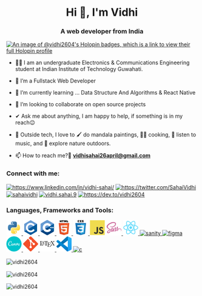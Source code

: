 <h1 align="center">Hi 👋, I'm Vidhi</h1>
<h3 align="center">A web developer from India</h3>

<!-- <p align="left"> <img src="https://komarev.com/ghpvc/?username=vidhi2604&label=Profile%20views&color=0e75b6&style=flat" alt="vidhi2604" /> </p> -->

 [![An image of @vidhi2604's Holopin badges, which is a link to view their full Holopin profile](https://holopin.me/vidhi2604)](https://holopin.io/@vidhi2604)

- 👩‍🎓 I am an undergraduate Electronics & Communications Engineering student at Indian Institute of Technology Guwahati.

- 👀 I’m a Fullstack Web Developer

- 🌱 I’m currently learning ...
   Data Structure And Algorithms & React Native

- 🤝 I’m looking to collaborate on open source projects

- ✔ Ask me about anything, I am happy to help, if something is in my reach😉

- 🍁 Outside tech, I love to 🖌️ do mandala paintings, 👩‍🍳 cooking, 🎵 listen to music, and 🌴 explore nature outdoors.


<!-- - 💭 SOMETIMES, I think it's THOUGHT which creates TIME! What do you think?👀 -->

- 📫 How to reach me?🤔 **vidhisahai26april@gmail.com**

<h3 align="left">Connect with me:</h3>
<p align="left">

<a href="https://www.linkedin.com/in/vidhi-sahai/" target="blank"><img align="center" src="https://raw.githubusercontent.com/rahuldkjain/github-profile-readme-generator/master/src/images/icons/Social/linked-in-alt.svg" alt="https://www.linkedin.com/in/vidhi-sahai/" height="30" width="40" /></a>
<a href="https://twitter.com/SahaiVidhi" target="blank"><img align="center" src="https://raw.githubusercontent.com/rahuldkjain/github-profile-readme-generator/master/src/images/icons/Social/twitter.svg" alt="https://twitter.com/SahaiVidhi" height="30" width="40" /></a>
<a href="https://instagram.com/sahaividhi" target="blank"><img align="center" src="https://raw.githubusercontent.com/rahuldkjain/github-profile-readme-generator/master/src/images/icons/Social/instagram.svg" alt="sahaividhi" height="30" width="40" /></a>
<a href="https://www.facebook.com/vidhi.sahai.9?mibextid=ZbWKwL" target="blank"><img align="center" src="https://raw.githubusercontent.com/rahuldkjain/github-profile-readme-generator/master/src/images/icons/Social/facebook.svg" alt="vidhi.sahai.9" height="30" width="40" /></a>
<a href="https://dev.to/vidhi2604" target="blank"><img align="center" src="https://img.shields.io/badge/DEV.TO-%230A0A0A.svg?&style=for-the-badge&logo=dev.to&logoColor=white" alt="https://dev.to/vidhi2604" height="30" width="40" /></a>

<!-- <a href="https://www.kaggle.com/vidhisahai" target="blank"><img align="center" src="https://raw.githubusercontent.com/rahuldkjain/github-profile-readme-generator/master/src/images/icons/Social/kaggle.svg" alt="https://www.kaggle.com/vidhisahai" height="30" width="40" /></a> -->


</p>

<h3 align="left">Languages, Frameworks and Tools:</h3>
<p align="left">
<a href="https://www.python.org/" target="_blank" rel="noreferrer"> <img src="https://raw.githubusercontent.com/devicons/devicon/master/icons/python/python-original.svg" alt="c" width="40" height="40"/> </a>
<a href="https://www.cprogramming.com/" target="_blank" rel="noreferrer"> <img src="https://raw.githubusercontent.com/devicons/devicon/master/icons/c/c-original.svg" alt="c" width="40" height="40"/> </a>
<a href="https://www.w3schools.com/cpp/" target="_blank" rel="noreferrer"> <img src="https://raw.githubusercontent.com/devicons/devicon/master/icons/cplusplus/cplusplus-original.svg" alt="cplusplus" width="40" height="40"/> </a>
<a href="https://www.w3.org/html/" target="_blank" rel="noreferrer"> <img src="https://raw.githubusercontent.com/devicons/devicon/master/icons/html5/html5-original-wordmark.svg" alt="html5" width="40" height="40"/> </a>
<a href="https://www.w3schools.com/css/" target="_blank" rel="noreferrer"> <img src="https://raw.githubusercontent.com/devicons/devicon/master/icons/css3/css3-original-wordmark.svg" alt="css3" width="40" height="40"/> </a>
<a href="https://developer.mozilla.org/en-US/docs/Web/JavaScript" target="_blank" rel="noreferrer"> <img src="https://raw.githubusercontent.com/devicons/devicon/master/icons/javascript/javascript-original.svg" alt="javascript" width="40" height="40"/></a>
 <a href="https://sass-lang.com/" target="_blank" rel="noreferrer"> <img src="https://raw.githubusercontent.com/devicons/devicon/master/icons/sass/sass-original.svg" alt="scss" width="40" height="40"/> </a>
<a href="https://react.dev/blog/2023/03/16/introducing-react-dev" target="_blank" rel="noreferrer"> <img src="https://raw.githubusercontent.com/devicons/devicon/master/icons/react/react-original.svg" alt="react" width="40" height="40"/> </a>
<a href="https://www.sanity.io/" target="_blank" rel="noreferrer"> <img src="https://avatars.githubusercontent.com/u/17177659?s=280&v=4" alt="sanity" width="40" height="40"/> </a>
<a href="https://www.figma.com/" target="_blank" rel="noreferrer"> <img src="https://www.vectorlogo.zone/logos/figma/figma-icon.svg" alt="figma" width="40" height="40"/> </a>
<a href="https://www.canva.com/" target="_blank" rel="noreferrer"> <img src="https://raw.githubusercontent.com/devicons/devicon/master/icons/canva/canva-original.svg" alt="canva" width="40" height="40"/> </a>
<a href="https://git-scm.com/" target="_blank" rel="noreferrer"> <img src="https://raw.githubusercontent.com/devicons/devicon/master/icons/git/git-original.svg" alt="c" width="40" height="40"/> </a>
<a href="https://www.latex-project.org/" target="_blank" rel="noreferrer"> <img src="https://raw.githubusercontent.com/devicons/devicon/master/icons/latex/latex-original.svg" alt="c" width="40" height="40"/> </a>
<a href="https://code.visualstudio.com/" target="_blank" rel="noreferrer"> <img src="https://raw.githubusercontent.com/devicons/devicon/master/icons/vscode/vscode-original.svg" alt="c" width="40" height="40"/> </a>
<a href="https://www.tinkercad.com/" target="_blank" rel="noreferrer"> <img src="https://images.ctfassets.net/jl5ii4oqrdmc/AXry6RQqA8PPma7ApTGFQ/7316f004cb2967ee6259993f2afdeab1/logo.webp?fit=thumb&f=face" alt="c" width="40" height="40"/> </a>
</p>



<p><img align="center" src="https://github-readme-streak-stats.herokuapp.com/?user=vidhi2604&" alt="vidhi2604" /></p> 
<p><img align="center" src="https://github-readme-stats.vercel.app/api?username=vidhi2604&show_icons=true&locale=en" alt="vidhi2604" /></p>
<p><img align="center" src="https://github-readme-stats.vercel.app/api/top-langs?username=vidhi2604&show_icons=true&locale=en&layout=compact" alt="vidhi2604" /></p>






<!---
Vidhi2604/Vidhi2604 is a ✨ special ✨ repository because its `README.md` (this file) appears on your GitHub profile.
You can click the Preview link to take a look at your changes.
--->
